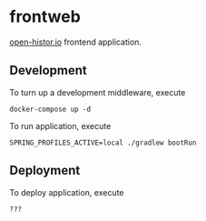 # frontweb
[open-histor.io](https://open-histor.io) frontend application.

## Development
To turn up a development middleware, execute

    docker-compose up -d

To run application, execute

    SPRING_PROFILES_ACTIVE=local ./gradlew bootRun

## Deployment

To deploy application, execute

    ???
